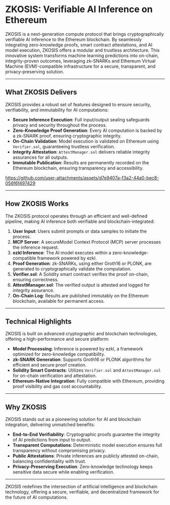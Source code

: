 # ZKOSIS: Verifiable AI Inference on Ethereum

ZKOSIS is a next-generation compute protocol that brings cryptographically verifiable AI inference to the Ethereum blockchain. By seamlessly integrating zero-knowledge proofs, smart contract attestations, and AI model execution, ZKOSIS offers a modular and trustless architecture. This innovative system transforms machine learning predictions into on-chain, integrity-proven outcomes, leveraging zk-SNARKs and Ethereum Virtual Machine (EVM)-compatible infrastructure for a secure, transparent, and privacy-preserving solution.

---

## What ZKOSIS Delivers

ZKOSIS provides a robust set of features designed to ensure security, verifiability, and immutability for AI computations:

- **Secure Inference Execution**: Full input/output sealing safeguards privacy and security throughout the process.
- **Zero-Knowledge Proof Generation**: Every AI computation is backed by a zk-SNARK proof, ensuring cryptographic integrity.
- **On-Chain Validation**: Model execution is validated on Ethereum using `Verifier.sol`, guaranteeing trustless verification.
- **Integrity Attestation**: `AttestManager.sol` delivers reliable integrity assurances for all outputs.
- **Immutable Publication**: Results are permanently recorded on the Ethereum blockchain, ensuring transparency and accessibility.


https://github.com/user-attachments/assets/d7e9407a-f3a2-44a0-bec8-056f6f497429


---

## How ZKOSIS Works

The ZKOSIS protocol operates through an efficient and well-defined pipeline, making AI inference both verifiable and blockchain-integrated:

1. **User Input**: Users submit prompts or data samples to initiate the process.
2. **MCP Server**: A secureModel Context Protocol (MCP) server processes the inference request.
3. **ezkl Inference**: The AI model executes within a zero-knowledge-compatible framework powered by ezkl.
4. **Proof Generation**: zk-SNARKs, using either Groth16 or PLONK, are generated to cryptographically validate the computation.
5. **Verifier.sol**: A Solidity smart contract verifies the proof on-chain, ensuring correctness.
6. **AttestManager.sol**: The verified output is attested and logged for integrity assurance.
7. **On-Chain Log**: Results are published immutably on the Ethereum blockchain, available for permanent access.

---

## Technical Highlights

ZKOSIS is built on advanced cryptographic and blockchain technologies, offering a high-performance and secure platform:

- **Model Processing**: Inference is powered by ezkl, a framework optimized for zero-knowledge compatibility.
- **zk-SNARK Generation**: Supports Groth16 or PLONK algorithms for efficient and secure proof creation.
- **Solidity Smart Contracts**: Utilizes `Verifier.sol` and `AttestManager.sol` for on-chain verification and attestation.
- **Ethereum-Native Integration**: Fully compatible with Ethereum, providing proof visibility and gas cost accountability.

---

## Why ZKOSIS

ZKOSIS stands out as a pioneering solution for AI and blockchain integration, delivering unmatched benefits:

- **End-to-End Verifiability**: Cryptographic proofs guarantee the integrity of AI predictions from input to output.
- **Transparent Computations**: Deterministic model execution ensures full transparency without compromising privacy.
- **Public Attestations**: Private inferences are publicly attested on-chain, balancing confidentiality with trust.
- **Privacy-Preserving Execution**: Zero-knowledge technology keeps sensitive data secure while enabling verification.

---

ZKOSIS redefines the intersection of artificial intelligence and blockchain technology, offering a secure, verifiable, and decentralized framework for the future of AI computations.
